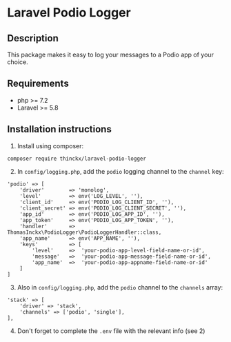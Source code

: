 # Laravel Podio Logger

## Description

This package makes it easy to log your messages to a Podio app of your choice.

## Requirements

* php >= 7.2
* Laravel >= 5.8

## Installation instructions

1. Install using composer:

`composer require thinckx/laravel-podio-logger`

2. In `config/logging.php`, add the `podio` logging channel to the `channel` key:

```
'podio' => [
    'driver'        => 'monolog',
    'level'         => env('LOG_LEVEL', ''),
    'client_id'     => env('PODIO_LOG_CLIENT_ID', ''),
    'client_secret' => env('PODIO_LOG_CLIENT_SECRET', ''),
    'app_id'        => env('PODIO_LOG_APP_ID', ''),
    'app_token'     => env('PODIO_LOG_APP_TOKEN', ''),
    'handler'       => ThomasInckx\PodioLogger\PodioLoggerHandler::class,
    'app_name'      => env('APP_NAME', ''),
    'keys'          => [
        'level'     =>  'your-podio-app-level-field-name-or-id',
        'message'   =>  'your-podio-app-message-field-name-or-id',
        'app_name'  =>  'your-podio-app-appname-field-name-or-id'
    ]
]
```

3. Also in `config/logging.php`, add the `podio` channel to the `channels` array:

```
'stack' => [
    'driver' => 'stack',
    'channels' => ['podio', 'single'],
],
```

4. Don't forget to complete the `.env` file with the relevant info (see 2)

